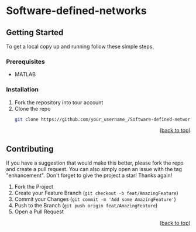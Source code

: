 # Software-defined-networks

<!-- GETTING STARTED -->
## Getting Started

To get a local copy up and running follow these simple steps.

### Prerequisites
 * MATLAB

### Installation

1. Fork the repository into tour account
2. Clone the repo
   ```sh
   git clone https://github.com/your_username_/Software-defined-networks.git
   ```

<p align="right">(<a href="#readme-top">back to top</a>)</p>


<!-- CONTRIBUTING -->
## Contributing

If you have a suggestion that would make this better, please fork the repo and create a pull request. You can also simply open an issue with the tag "enhancement".
Don't forget to give the project a star! Thanks again!

1. Fork the Project
2. Create your Feature Branch (`git checkout -b feat/AmazingFeature`)
3. Commit your Changes (`git commit -m 'Add some AmazingFeature'`)
4. Push to the Branch (`git push origin feat/AmazingFeature`)
5. Open a Pull Request


<p align="right">(<a href="#readme-top">back to top</a>)</p>
